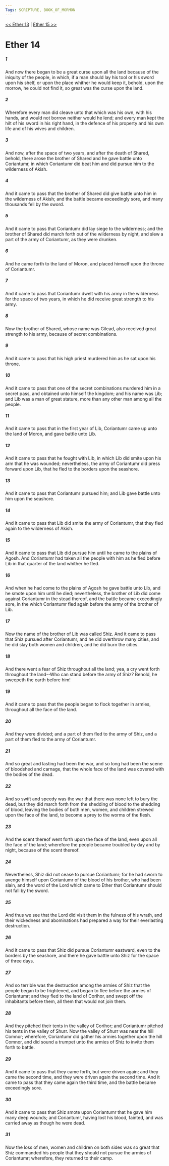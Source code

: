 ```yaml
---
Tags: SCRIPTURE, BOOK_OF_MORMON
---
```


[<< Ether 13](BOOK_OF_MORMON/14_Ether/Ether_13.md) | [Ether 15 >>](BOOK_OF_MORMON/14_Ether/Ether_15.md)

# Ether 14

##### 1
 And now there began to be a great curse upon all the land because of the iniquity of the people, in which, if a man should lay his tool or his sword upon his shelf, or upon the place whither he would keep it, behold, upon the morrow, he could not find it, so great was the curse upon the land.
##### 2
 Wherefore every man did cleave unto that which was his own, with his hands, and would not borrow neither would he lend; and every man kept the hilt of his sword in his right hand, in the defence of his property and his own life and of his wives and children.
##### 3
 And now, after the space of two years, and after the death of Shared, behold, there arose the brother of Shared and he gave battle unto Coriantumr, in which Coriantumr did beat him and did pursue him to the wilderness of Akish.
##### 4
 And it came to pass that the brother of Shared did give battle unto him in the wilderness of Akish; and the battle became exceedingly sore, and many thousands fell by the sword.
##### 5
 And it came to pass that Coriantumr did lay siege to the wilderness; and the brother of Shared did march forth out of the wilderness by night, and slew a part of the army of Coriantumr, as they were drunken.
##### 6
 And he came forth to the land of Moron, and placed himself upon the throne of Coriantumr.
##### 7
 And it came to pass that Coriantumr dwelt with his army in the wilderness for the space of two years, in which he did receive great strength to his army.
##### 8
 Now the brother of Shared, whose name was Gilead, also received great strength to his army, because of secret combinations.
##### 9
 And it came to pass that his high priest murdered him as he sat upon his throne.
##### 10
 And it came to pass that one of the secret combinations murdered him in a secret pass, and obtained unto himself the kingdom; and his name was Lib; and Lib was a man of great stature, more than any other man among all the people.
##### 11
 And it came to pass that in the first year of Lib, Coriantumr came up unto the land of Moron, and gave battle unto Lib.
##### 12
 And it came to pass that he fought with Lib, in which Lib did smite upon his arm that he was wounded; nevertheless, the army of Coriantumr did press forward upon Lib, that he fled to the borders upon the seashore.
##### 13
 And it came to pass that Coriantumr pursued him; and Lib gave battle unto him upon the seashore.
##### 14
 And it came to pass that Lib did smite the army of Coriantumr, that they fled again to the wilderness of Akish.
##### 15
 And it came to pass that Lib did pursue him until he came to the plains of Agosh. And Coriantumr had taken all the people with him as he fled before Lib in that quarter of the land whither he fled.
##### 16
 And when he had come to the plains of Agosh he gave battle unto Lib, and he smote upon him until he died; nevertheless, the brother of Lib did come against Coriantumr in the stead thereof, and the battle became exceedingly sore, in the which Coriantumr fled again before the army of the brother of Lib.
##### 17
 Now the name of the brother of Lib was called Shiz. And it came to pass that Shiz pursued after Coriantumr, and he did overthrow many cities, and he did slay both women and children, and he did burn the cities.
##### 18
 And there went a fear of Shiz throughout all the land; yea, a cry went forth throughout the land--Who can stand before the army of Shiz? Behold, he sweepeth the earth before him!
##### 19
 And it came to pass that the people began to flock together in armies, throughout all the face of the land.
##### 20
 And they were divided; and a part of them fled to the army of Shiz, and a part of them fled to the army of Coriantumr.
##### 21
 And so great and lasting had been the war, and so long had been the scene of bloodshed and carnage, that the whole face of the land was covered with the bodies of the dead.
##### 22
 And so swift and speedy was the war that there was none left to bury the dead, but they did march forth from the shedding of blood to the shedding of blood, leaving the bodies of both men, women, and children strewed upon the face of the land, to become a prey to the worms of the flesh.
##### 23
 And the scent thereof went forth upon the face of the land, even upon all the face of the land; wherefore the people became troubled by day and by night, because of the scent thereof.
##### 24
 Nevertheless, Shiz did not cease to pursue Coriantumr; for he had sworn to avenge himself upon Coriantumr of the blood of his brother, who had been slain, and the word of the Lord which came to Ether that Coriantumr should not fall by the sword.
##### 25
 And thus we see that the Lord did visit them in the fulness of his wrath, and their wickedness and abominations had prepared a way for their everlasting destruction.
##### 26
 And it came to pass that Shiz did pursue Coriantumr eastward, even to the borders by the seashore, and there he gave battle unto Shiz for the space of three days.
##### 27
 And so terrible was the destruction among the armies of Shiz that the people began to be frightened, and began to flee before the armies of Coriantumr; and they fled to the land of Corihor, and swept off the inhabitants before them, all them that would not join them.
##### 28
 And they pitched their tents in the valley of Corihor; and Coriantumr pitched his tents in the valley of Shurr. Now the valley of Shurr was near the hill Comnor; wherefore, Coriantumr did gather his armies together upon the hill Comnor, and did sound a trumpet unto the armies of Shiz to invite them forth to battle.
##### 29
 And it came to pass that they came forth, but were driven again; and they came the second time, and they were driven again the second time. And it came to pass that they came again the third time, and the battle became exceedingly sore.
##### 30
 And it came to pass that Shiz smote upon Coriantumr that he gave him many deep wounds; and Coriantumr, having lost his blood, fainted, and was carried away as though he were dead.
##### 31
 Now the loss of men, women and children on both sides was so great that Shiz commanded his people that they should not pursue the armies of Coriantumr; wherefore, they returned to their camp.
